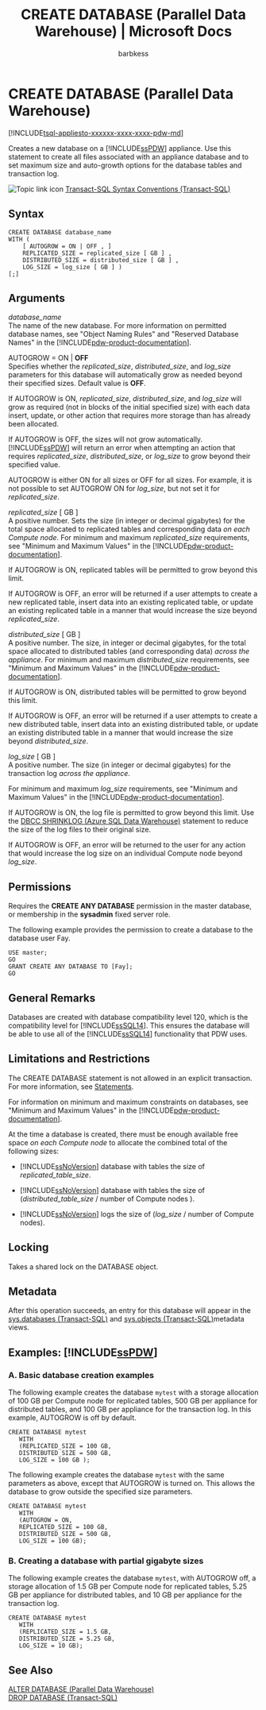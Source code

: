 ﻿---
title: "CREATE DATABASE (Parallel Data Warehouse) | Microsoft Docs"
ms.custom: ""
ms.date: "03/15/2017"
ms.prod: "sql"
ms.prod_service: "pdw"
ms.service: ""
ms.component: "t-sql|statements"
ms.reviewer: ""
ms.suite: "sql"
ms.technology: 
  - "database-engine"
ms.tgt_pltfrm: ""
ms.topic: conceptual
ms.assetid: 40cacde4-ac72-45f7-9564-d76e2b4a741a
caps.latest.revision: 13
author: "barbkess"
ms.author: "barbkess"
manager: "craigg"
monikerRange: ">= aps-pdw-2016 || = sqlallproducts-allversions"
---
# CREATE DATABASE (Parallel Data Warehouse)
[!INCLUDE[tsql-appliesto-xxxxxx-xxxx-xxxx-pdw-md](../../includes/tsql-appliesto-xxxxxx-xxxx-xxxx-pdw-md.md)]

  Creates a new database on a [!INCLUDE[ssPDW](../../includes/sspdw-md.md)] appliance. Use this statement to create all files associated with an appliance database and to set maximum size and auto-growth options for the database tables and transaction log.  
  
 ![Topic link icon](../../database-engine/configure-windows/media/topic-link.gif "Topic link icon") [Transact-SQL Syntax Conventions &#40;Transact-SQL&#41;](../../t-sql/language-elements/transact-sql-syntax-conventions-transact-sql.md)  
  
## Syntax  
  
```  
CREATE DATABASE database_name   
WITH (   
    [ AUTOGROW = ON | OFF , ]   
    REPLICATED_SIZE = replicated_size [ GB ] ,  
    DISTRIBUTED_SIZE = distributed_size [ GB ] ,  
    LOG_SIZE = log_size [ GB ] )  
[;]  
```  
  
## Arguments  
 *database_name*  
 The name of the new database. For more information on permitted database names, see "Object Naming Rules" and "Reserved Database Names" in the [!INCLUDE[pdw-product-documentation](../../includes/pdw-product-documentation-md.md)].  
  
 AUTOGROW = ON | **OFF**  
 Specifies whether the *replicated_size*, *distributed_size*, and *log_size* parameters for this database will automatically grow as needed beyond their specified sizes. Default value is **OFF**.  
  
 If AUTOGROW is ON, *replicated_size*, *distributed_size*, and *log_size* will grow as required (not in blocks of the initial specified size) with each data insert, update, or other action that requires more storage than has already been allocated.  
  
 If AUTOGROW is OFF, the sizes will not grow automatically. [!INCLUDE[ssPDW](../../includes/sspdw-md.md)] will return an error when attempting an action that requires *replicated_size*, *distributed_size*, or *log_size* to grow beyond their specified value.  
  
 AUTOGROW is either ON for all sizes or OFF for all sizes. For example, it is not possible to set AUTOGROW ON for *log_size*, but not set it for *replicated_size*.  
  
 *replicated_size* [ GB ]  
 A positive number. Sets the size (in integer or decimal gigabytes) for the total space allocated to replicated tables and corresponding data *on each Compute node*. For minimum and maximum *replicated_size* requirements, see "Minimum and Maximum Values" in the [!INCLUDE[pdw-product-documentation](../../includes/pdw-product-documentation-md.md)].  
  
 If AUTOGROW is ON, replicated tables will be permitted to grow beyond this limit.  
  
 If AUTOGROW is OFF, an error will be returned if a user attempts to create a new replicated table, insert data into an existing replicated table, or update an existing replicated table in a manner that would increase the size beyond *replicated_size*.  
  
 *distributed_size* [ GB ]  
 A positive number. The size, in integer or decimal gigabytes, for the total space allocated to distributed tables (and corresponding data) *across the appliance*. For minimum and maximum *distributed_size* requirements, see "Minimum and Maximum Values" in the [!INCLUDE[pdw-product-documentation](../../includes/pdw-product-documentation-md.md)].  
  
 If AUTOGROW is ON, distributed tables will be permitted to grow beyond this limit.  
  
 If AUTOGROW is OFF, an error will be returned if a user attempts to create a new distributed table, insert data into an existing distributed table, or update an existing distributed table in a manner that would increase the size beyond *distributed_size*.  
  
 *log_size* [ GB ]  
 A positive number. The size (in integer or decimal gigabytes) for the transaction log *across the appliance*.  
  
 For minimum and maximum *log_size* requirements, see "Minimum and Maximum Values" in the [!INCLUDE[pdw-product-documentation](../../includes/pdw-product-documentation-md.md)].  
  
 If AUTOGROW is ON, the log file is permitted to grow beyond this limit. Use the [DBCC SHRINKLOG (Azure SQL Data Warehouse)](../../t-sql/database-console-commands/dbcc-shrinklog-azure-sql-data-warehouse.md) statement to reduce the size of the log files to their original size.  
  
 If AUTOGROW is OFF, an error will be returned to the user for any action that would increase the log size on an individual Compute node beyond *log_size*.  
  
## Permissions  
 Requires the **CREATE ANY DATABASE** permission in the master database, or membership in the **sysadmin** fixed server role.  
  
 The following example provides the permission to create a database to the database user Fay.  
  
```  
USE master;  
GO  
GRANT CREATE ANY DATABASE TO [Fay];  
GO  
```  
  
## General Remarks  
 Databases are created with database compatibility level 120, which is the compatibility level for [!INCLUDE[ssSQL14](../../includes/sssql14-md.md)]. This ensures the database will be able to use all of the [!INCLUDE[ssSQL14](../../includes/sssql14-md.md)] functionality that PDW uses.  
  
## Limitations and Restrictions  
 The CREATE DATABASE statement is not allowed in an explicit transaction. For more information, see [Statements](../../t-sql/statements/statements.md).  
  
 For information on minimum and maximum constraints on databases, see "Minimum and Maximum Values" in the [!INCLUDE[pdw-product-documentation](../../includes/pdw-product-documentation-md.md)].  
  
 At the time a database is created, there must be enough available free space *on each Compute node* to allocate the combined total of the following sizes:  
  
-   [!INCLUDE[ssNoVersion](../../includes/ssnoversion-md.md)] database with tables the size of *replicated_table_size*.  
  
-   [!INCLUDE[ssNoVersion](../../includes/ssnoversion-md.md)] database with tables the size of (*distributed_table_size* / number of Compute nodes ).  
  
-   [!INCLUDE[ssNoVersion](../../includes/ssnoversion-md.md)] logs the size of (*log_size* / number of Compute nodes).  
  
## Locking  
 Takes a shared lock on the DATABASE object.  
  
## Metadata  
 After this operation succeeds, an entry for this database will appear in the [sys.databases &#40;Transact-SQL&#41;](../../relational-databases/system-catalog-views/sys-databases-transact-sql.md) and [sys.objects &#40;Transact-SQL&#41;](../../relational-databases/system-catalog-views/sys-objects-transact-sql.md)metadata views.  
  
## Examples: [!INCLUDE[ssPDW](../../includes/sspdw-md.md)]  
  
### A. Basic database creation examples  
 The following example creates the database `mytest` with a storage allocation of 100 GB per Compute node for replicated tables, 500 GB per appliance for distributed tables, and 100 GB per appliance for the transaction log. In this example, AUTOGROW is off by default.  
  
```  
CREATE DATABASE mytest  
   WITH   
   (REPLICATED_SIZE = 100 GB,  
   DISTRIBUTED_SIZE = 500 GB,  
   LOG_SIZE = 100 GB );  
```  
  
 The following example creates the database `mytest` with the same parameters as above, except that AUTOGROW is turned on. This allows the database to grow outside the specified size parameters.  
  
```  
CREATE DATABASE mytest  
   WITH   
   (AUTOGROW = ON,  
   REPLICATED_SIZE = 100 GB,  
   DISTRIBUTED_SIZE = 500 GB,  
   LOG_SIZE = 100 GB);  
```  
  
### B. Creating a database with partial gigabyte sizes  
 The following example creates the database `mytest`, with AUTOGROW off, a storage allocation of 1.5 GB per Compute node for replicated tables, 5.25 GB per appliance for distributed tables, and 10 GB per appliance for the transaction log.  
  
```  
CREATE DATABASE mytest  
   WITH   
   (REPLICATED_SIZE = 1.5 GB,  
   DISTRIBUTED_SIZE = 5.25 GB,  
   LOG_SIZE = 10 GB);  
```  
  
## See Also  
 [ALTER DATABASE &#40;Parallel Data Warehouse&#41;](../../t-sql/statements/alter-database-parallel-data-warehouse.md)   
 [DROP DATABASE &#40;Transact-SQL&#41;](../../t-sql/statements/drop-database-transact-sql.md)  
  
  
